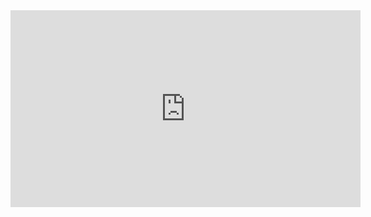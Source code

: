<iframe width="560" height="315" src="https://www.youtube.com/embed/videoseries?list=PLJA3e1omCcB1UKXzlO5cOVTsxcRdXUilN" title="YouTube video player" frameborder="0" allow="accelerometer; autoplay; clipboard-write; encrypted-media; gyroscope; picture-in-picture; web-share" allowfullscreen></iframe>

